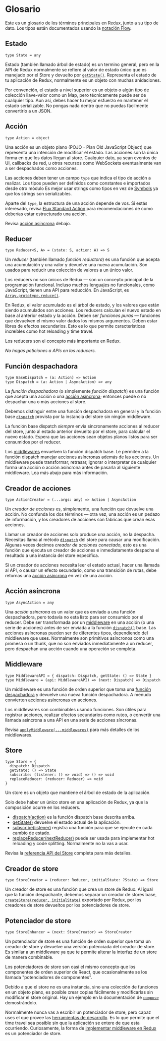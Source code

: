 # Glosario
Este es un glosario de los términos principales en Redux, junto a su tipo de dato. Los tipos están documentados usando la [notación Flow](http://flowtype.org/docs/quick-reference.html).

## Estado
```
type State = any
```
Estado (también llamado árbol de estado) es un termino general, pero en la API de Redux normalmente se refiere al valor de estado único que es manejado por el Store y devuelto por [`getState()`](api/store.html#getState). Representa el estado de tu aplicación de Redux, normalmente es un objeto con muchas anidaciones.

Por convención, el estado a nivel superior es un objeto o algún tipo de colección llave-valor como un Map, pero técnicamente puede ser de cualquier tipo. Aun así, debes hacer tu mejor esfuerzo en mantener el estado serializable. No pongas nada dentro que no puedas fácilmente convertirlo a un JSON.

## Acción
```
type Action = object
```
Una acción es un objeto plano (POJO - Plan Old JavaScript Object) que representa una intención de modificar el estado. Las acciones son la única forma en que los datos llegan al store. Cualquier dato, ya sean eventos de UI, callbacks de red, u otros recursos como WebSockets eventualmente van a ser despachados como acciones.

Las acciones deben tener un campo `type` que indica el tipo de acción a realizar. Los tipos pueden ser definidos como constantes e importados desde otro módulo Es mejor usar strings como tipos en vez de [Symbols](https://developer.mozilla.org/en/docs/Web/JavaScript/Reference/Global_Objects/Symbol) ya que los strings son serializables.

Aparte del `type`, la estructura de una acción depende de vos. Si estás interesado, revisa [Flux Standard Action](https://github.com/acdlite/flux-standard-action) para recomendaciones de como deberías estar estructurado una acción.

Revisa [acción asíncrona](#acción-asíncrona) debajo.

## Reducer
```
type Reducer<S, A> = (state: S, action: A) => S
```
Un *reducer* (también llamado *función reductora*) es una función que acepta una acumulación y una valor y devuelve una nueva acumulación. Son usados para reducir una colección de valores a un único valor.

Los reducers no son únicos de Redux — son un concepto principal de la programación funcional. Incluso muchos lenguajes no funcionales, como JavaScript, tienen una API para reducción. En JavaScript, es [`Array.prototype.reduce()`](https://developer.mozilla.org/en-US/docs/Web/JavaScript/Reference/Global_Objects/Array/Reduce).

En Redux, el valor acumulado es el árbol de estado, y los valores que están siendo acumulados son acciones. Los reducers calculan el nuevo estado en base al anterior estado y la acción. Deben ser *funciones puras* — funciones que devuelven el mismo valor dados los mismos argumentos. Deben estar libres de efectos secundarios. Esto es lo que permite características increíbles como hot reloading y time travel.

Los reducers son el concepto más importante en Redux.

*No hagas peticiones a APIs en los reducers.*

## Función despachadora
```
type BaseDispatch = (a: Action) => Action
type Dispatch = (a: Action | AsyncAction) => any
```
La *función despachadora* (o simplemente *función dispatch*) es una función que acepta una acción o una [acción asíncrona](#acción-asíncrona); entonces puede o no despachar una o más acciones al store.

Debemos distinguir entre una función despachadora en general y la función base [`dispatch`](api/store.md#dispatch) provista por la instancia del store sin ningún middleware.

La función base dispatch *siempre* envía síncronamente acciones al reducer del store, junto al estado anterior devuelto por el store, para calcular el nuevo estado. Espera que las acciones sean objetos planos listos para ser consumidos por el reducer.

Los [middlewares](#middleware) envuelven la función dispatch base. Le permiten a la función dispatch manejar [acciones asíncronas](#acción-asíncrona) además de las acciones. Un middleware puede transformar, retrasar, ignorar o interpretar de cualquier forma una acción o acción asíncrona antes de pasarla al siguiente middleware. Lea más abajo para más información.

## Creador de acciones
```
type ActionCreator = (...args: any) => Action | AsyncAction
```
Un *creador de acciones* es, simplemente, una función que devuelve una acción. No confunda los dos términos — otra vez, una acción es un pedazo de información, y los creadores de acciones son fabricas que crean esas acciones.

Llamar un creador de acciones solo produce una acción, no la despacha. Necesitas llama al método [`dispatch`](api/store.md#dispatch) del store para causar una modificación. Algunas veces decimos *creador de acciones conectado*, esto es una función que ejecuta un creador de acciones e inmediatamente despacha el resultado a una instancia del store específica.

Si un creador de acciones necesita leer el estado actual, hacer una llamada al API, o causar un efecto secundario, como una transición de rutas, debe retornas una [acción asíncrona](#acción-asíncrona) en vez de una acción.

## Acción asíncrona
```
type AsyncAction = any
```
Una *acción asíncrona* es un valor que es enviado a una función despachadora, pero todavía no esta listo para ser consumido por el reducer. Debe ser transformada por un [middleware](#middleware) en una acción (o una serie de acciones) antes de ser enviada a la función [`dispatch()`](api/store.md#dispatch) base. Las acciones asíncronas pueden ser de diferentes tipos, dependiendo del middleware que uses. Normalmente son primitivos asíncronos como una promesa o un thunk, que no son enviados inmediatamente a un reducer, pero despachan una acción cuando una operación se completa.

## Middleware
```
type MiddlewareAPI = { dispatch: Dispatch, getState: () => State }
type Middleware = (api: MiddlewareAPI) => (next: Dispatch) => Dispatch
```
Un middleware es una función de orden superior que toma una [función despachadora](#función-despachadora) y devuelve una nueva función despachadora. A menudo convierten [acciones asíncronas](#acción-asíncrona) en acciones.

Los middlewares son combinables usando funciones. Son útiles para registrar acciones, realizar efectos secundarios como ruteo, o convertir una llamada asíncrona a una API en una serie de acciones síncronas.

Revisa [`applyMiddleware(...middlewares)`](api/apply-middleware.md) para más detalles de los middlewares.

## Store
```
type Store = {
  dispatch: Dispatch
  getState: () => State
  subscribe: (listener: () => void) => () => void
  replaceReducer: (reducer: Reducer) => void
}
```
Un store es un objeto que mantiene el árbol de estado de la aplicación.

Solo debe haber un único store en una aplicación de Redux, ya que la composición ocurre en los reducers.

- [dispatch(action)](api/store.md#dispatch) es la función dispatch base descrita arriba.
- [getState()](api/store.md#getState) devuelve el estado actual de la aplicación.
- [subscribe(listener)](api/store.md#subscribe) registra una función para que se ejecute en cada cambio de estado.
- [replaceReducer(nextReducer)](api/store.md#replaceReducer) puede ser usada para implementar hot reloading y code splitting. Normalmente no la vas a usar.

Revisa la [referencia API del Store](api/store.md) completa para más detalles.

## Creador de store
```
type StoreCreator = (reducer: Reducer, initialState: ?State) => Store
```
Un creador de store es una función que crea un store de Redux. Al igual que la función despachante, debemos separar un creador de stores base, [`createStore(reducer, initialState)`](api/create-store.md) exportado por Redux, por los creadores de store devueltos por los potenciadores de store. 

## Potenciador de store
```
type StoreEnhancer = (next: StoreCreator) => StoreCreator
```
Un potenciador de store es una función de orden superior que toma un creador de store y devuelve una versión potenciada del creador de store. Es similar a un middleware ya que te permite alterar la interfaz de un store de manera combinable.

Los potenciadores de store son casi el mismo concepto que los componentes de orden superior de React, que ocasionalmente se los llamada "potenciadores de componentes".

Debido a que el store no es una instancia, sino una colección de funciones en un objeto plano, es posible crear copias fácilmente y modificarlas sin modificar el store original. Hay un ejemplo en la documentación de [`compose`](api/compose.md) demostrándolo.

Normalmente nunca vas a escribir un potenciador de store, pero capaz uses el que provee las [herramientas de desarrollo](https://github.com/gaearon/redux-devtools). Es lo que permite que el time travel sea posible sin que la aplicación se entere de que esta ocurriendo. Curiosamente, la forma de [implementar middleware en Redux](api/apply-middleware.md) es un potenciador de store.